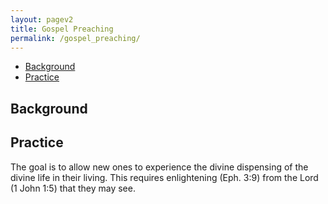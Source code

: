 ```yaml
---
layout: pagev2
title: Gospel Preaching
permalink: /gospel_preaching/
---
```

- [Background](#background)
- [Practice](#practice)

## Background

## Practice

The goal is to allow new ones to experience the divine dispensing of the divine life in their living. This requires enlightening (Eph. 3:9) from the Lord (1 John 1:5) that they may see.